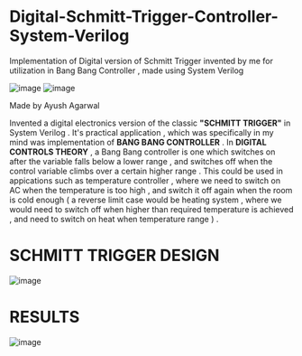 # Digital-Schmitt-Trigger-Controller-System-Verilog
Implementation of Digital version of Schmitt Trigger invented by me for utilization in Bang Bang Controller , made using System Verilog 

![image](https://github.com/ayush-agarwal-0502/Digital-Schmitt-Trigger-Controller-System-Verilog/assets/86561124/4bd308ec-b1b2-465f-a809-b9ed6ff6359f)
![image](https://github.com/ayush-agarwal-0502/Digital-Schmitt-Trigger-Controller-System-Verilog/assets/86561124/4b11e0f5-bed2-4907-b959-2a63363fb2ac)

Made by Ayush Agarwal 

Invented a digital electronics version of the classic __"SCHMITT TRIGGER"__ in System Verilog . It's practical application , which was specifically in my mind was implementation of __BANG BANG CONTROLLER__ . In __DIGITAL CONTROLS THEORY__ , a Bang Bang controller is one which switches on after the variable falls below a lower range , and switches off when the control variable climbs over a certain higher range . This could be used in appications such as temperature controller , where we need to switch on AC when the temperature is too high , and switch it off again when the room is cold enough ( a reverse limit case would be heating system , where we would need to switch off when higher than required temperature is achieved , and need to switch on heat when temperature range ) .

# SCHMITT TRIGGER DESIGN 

![image](https://github.com/ayush-agarwal-0502/Digital-Schmitt-Trigger-Controller-System-Verilog/assets/86561124/e01b6310-5d9e-4259-8533-f064bea9f7ce)

# RESULTS 

![image](https://github.com/ayush-agarwal-0502/Digital-Schmitt-Trigger-Controller-System-Verilog/assets/86561124/3ccf3442-67a5-403c-9744-4cbcce56f6c8)
